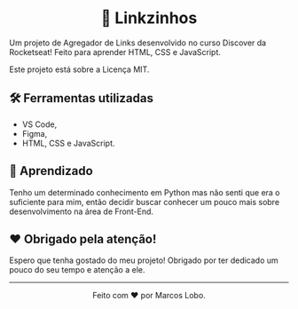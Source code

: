 <h1 align="center">🔗 Linkzinhos</h1>

Um projeto de Agregador de Links desenvolvido no curso Discover da Rocketseat! Feito para aprender HTML, CSS e JavaScript.

Este projeto está sobre a Licença MIT.

## 🛠️ Ferramentas utilizadas

- VS Code,
- Figma,
- HTML, CSS e JavaScript.

## 🚀 Aprendizado

Tenho um determinado conhecimento em Python mas não senti que era o suficiente para mim, então decidir buscar conhecer um pouco mais sobre desenvolvimento na área de Front-End.

## ♥️ Obrigado pela atenção!

Espero que tenha gostado do meu projeto! Obrigado por ter dedicado um pouco do seu tempo e atenção a ele.

---

<div align='center'> Feito com ♥️ por Marcos Lobo. </div>
